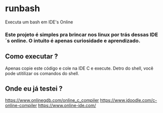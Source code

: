 # runbash
Executa um bash em IDE's Online

### Este projeto é simples pra brincar nos linux por trás dessas IDE´s online. O intuito é apenas curiosidade e aprendizado. 

## Como executar ?
Apenas copie este código e cole na IDE C e execute. 
Detro do shell, você pode utitilizar os comandos do shell. 

## Onde eu já testei ?
https://www.onlinegdb.com/online_c_compiler
https://www.jdoodle.com/c-online-compiler
https://www.online-ide.com/

